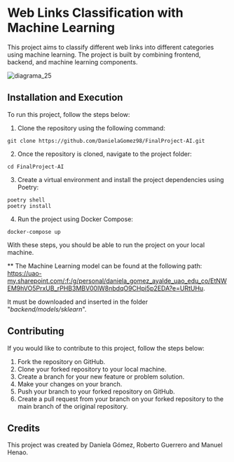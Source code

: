 # Web Links Classification with Machine Learning

This project aims to classify different web links into different categories using machine learning. The project is built by combining frontend, backend, and machine learning components.

![diagrama_25](https://user-images.githubusercontent.com/91514084/228389670-c92ab7b3-5f5d-4b97-95c4-340f5c856da1.png)


##  Installation and Execution

To run this project, follow the steps below:

1.  Clone the repository using the following command:
```
git clone https://github.com/DanielaGomez98/FinalProject-AI.git
```
2.  Once the repository is cloned, navigate to the project folder:
```
cd FinalProject-AI
```
3.  Create a virtual environment and install the project dependencies using Poetry:
```
poetry shell
poetry install
```
4.  Run the project using Docker Compose:
```
docker-compose up
```
With these steps, you should be able to run the project on your local machine.

** The Machine Learning model can be found at the following path: 
https://uao-my.sharepoint.com/:f:/g/personal/daniela_gomez_ayalde_uao_edu_co/EtNWEM9hVO5PrxUB_rPHB3MBV00lW8nbdqO9CHpi5p2EDA?e=URtUHu. 

It must be downloaded and inserted in the folder "*backend/models/sklearn*".

## Contributing

If you would like to contribute to this project, follow the steps below:

1.  Fork the repository on GitHub.
2.  Clone your forked repository to your local machine.
3.  Create a branch for your new feature or problem solution.
4.  Make your changes on your branch.
5.  Push your branch to your forked repository on GitHub.
6.  Create a pull request from your branch on your forked repository to the main branch of the original repository.

## Credits

This project was created by Daniela Gómez, Roberto Guerrero and Manuel Henao.
